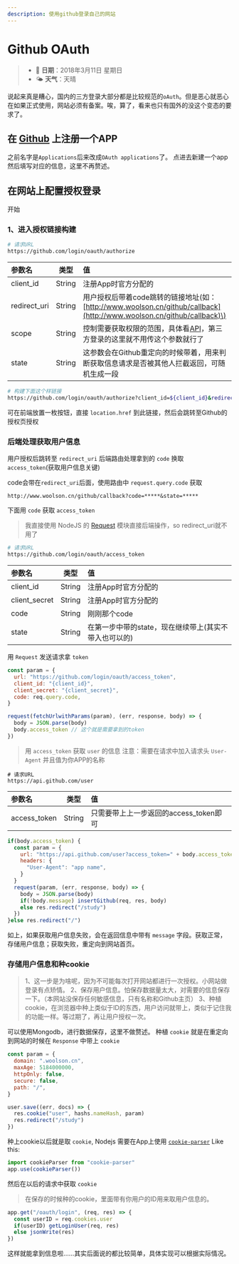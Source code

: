 ```yaml
---
description: 使用github登录自己的网站
---
```


# Github OAuth

> * 📅 **日期**：2018年3月11日 星期日
> * 🌤 **天气**：天晴

说起来真是糟心，国内的三方登录大部分都是比较规范的`oAuth`。但是恶心就恶心在如果正式使用，网站必须有备案。唉，算了，看来也只有国外的没这个变态的要求了。

## 在 [Github](https://github.com/) 上注册一个APP

之前名字是`Applications`后来改成`OAuth applications`了。 点进去新建一个app然后填写对应的信息，这里不再赘述。

## 在网站上配置授权登录

开始

### 1、进入授权链接构建

```bash
# 请求URL
https://github.com/login/oauth/authorize
```

| 参数名 | 类型 | 值 |
| :--- | :---: | :--- |
| client\_id | String | 注册App时官方分配的 |
| redirect\_uri | String | 用户授权后带着code跳转的链接地址\(如：[http://www.woolson.cn/github/callback](http://www.woolson.cn/github/callback)\) |
| scope | String | 控制需要获取权限的范围，具体看[API](https://developer.github.com/v3/oauth/#scopes)，第三方登录的这里就不用传这个参数就行了 |
| state | String | 这参数会在Github重定向的时候带着，用来判断获取信息请求是否被其他人拦截返回，可随机生成一段 |

```bash
# 构建下面这个样链接
https://github.com/login/oauth/authorize?client_id=${client_id}&redirect_uri=${redirect_uri}&state=${state}
```

可在前端放置一枚按钮，直接 `location.href` 到此链接，然后会跳转至Github的授权页授权

### 后端处理获取用户信息

用户授权后跳转至 `redirect_uri` 后端路由处理拿到的 `code` 换取 `access_token`\(获取用户信息关键\)

code会带在`redirect_uri`后面，使用路由中 `request.query.code` 获取

`http://www.woolson.cn/github/callback?code=*****&state=*****`

下面用 `code` 获取 `access_token`

> 我直接使用 NodeJS 的 [Request](https://github.com/request/request) 模块直接后端操作，so redirect\_uri就不用了

```bash
# 请求URL
https://github.com/login/oauth/access_token
```

| 参数名 | 类型 | 值 |
| :--- | :---: | :--- |
| client\_id | String | 注册App时官方分配的 |
| client\_secret | String | 注册App时官方分配的 |
| code | String | 刚刚那个code |
| state | String | 在第一步中带的state，现在继续带上\(其实不带入也可以的\) |

用 `Request` 发送请求拿 `token`

```javascript
const param = {
  url: "https://github.com/login/oauth/access_token",
  client_id: "{client_id}",
  client_secret: "{client_secret}",
  code: req.query.code,
}

request(fetchUrlwithParams(param), (err, response, body) => {
  body = JSON.parse(body)
  body.access_token // 这个就是需要拿到的token
})
```

> 用 `access_token` 获取 `user` 的信息 注意：需要在请求中加入请求头 `User-Agent` 并且值为你APP的名称

```text
# 请求URL
https://api.github.com/user
```

| 参数名 | 类型 | 值 |
| :--- | :---: | :--- |
| access\_token | String | 只需要带上上一步返回的access\_token即可 |

```javascript
if(body.access_token) {
  const param = {
    url: "https://api.github.com/user?access_token=" + body.access_token,
    headers: {
      "User-Agent": "app name",
    }
  }
  request(param, (err, response, body) => {
    body = JSON.parse(body)
    if(!body.message) insertGithub(req, res, body)
    else res.redirect("/study")
  })
}else res.redirect("/")
```

如上，如果获取用户信息失败，会在返回信息中带有 `message` 字段。获取正常，存储用户信息；获取失败，重定向到网站首页。

### 存储用户信息和种cookie

> 1、这一步是为啥呢，因为不可能每次打开网站都进行一次授权。小网站做登录有点矫情。 2、保存用户信息。怕保存数据量太大，对需要的信息保存一下。（本网站没保存任何敏感信息，只有名称和Github主页） 3、种植cookie，在浏览器中种上类似于ID的东西，用户访问就带上，类似于记住我的功能一样。等过期了，再让用户授权一次。

可以使用Mongodb，进行数据保存，这里不做赘述。 种植 `cookie` 就是在重定向到网站的时候在 `Response` 中带上 `cookie`

```javascript
const param = {
  domain: ".woolson.cn",
  maxAge: 5184000000,
  httpOnly: false,
  secure: false,
  path: "/",
}

user.save((err, docs) => {
  res.cookie("user", hashs.nameHash, param)
  res.redirect("/study")
})
```

种上cookie以后就是取 `cookie`, Nodejs 需要在App上使用 [`cookie-parser`](https://github.com/expressjs/cookie-parser) Like this:

```javascript
import cookieParser from "cookie-parser"
app.use(cookieParser())
```

然后在以后的请求中获取 `cookie`

> 在保存的时候种的cookie，里面带有你用户的ID用来取用户信息的。

```javascript
app.get("/oauth/login", (req, res) => {
  const userID = req.cookies.user
  if(userID) getLoginUser(req, res)
  else jsonWrite(res)
})
```

这样就能拿到信息啦……其实后面说的都比较简单，具体实现可以根据实际情况。

